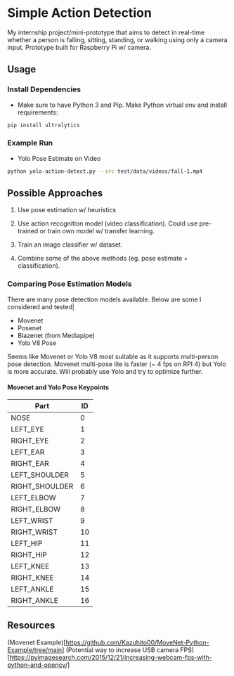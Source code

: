 # Simple Action Detection
My internship project/mini-prototype that aims to detect in real-time whether a person is falling, sitting, standing, or walking using only a camera input. Prototype built for Raspberry Pi w/ camera.

## Usage
### Install Dependencies
- Make sure to have Python 3 and Pip. Make Python virtual env and install requirements:
``` bash
pip install ultralytics

```

### Example Run
-  Yolo Pose Estimate on Video
```bash
python yolo-action-detect.py --src test/data/videos/fall-1.mp4
```



## Possible Approaches
1. Use pose estimation w/ heuristics

2. Use action recognition model (video classification). Could use pre-trained or train own model w/ transfer learning.

3. Train an image classifier w/ dataset.

4. Combine some of the above methods (eg. pose estimate + classification).

### Comparing Pose Estimation Models
There are many pose detection models available. Below are some I considered and tested|
- Movenet
- Posenet
- Blazenet (from Mediapipe)
- Yolo V8 Pose

Seems like Movenet or Yolo V8 most suitable as it supports multi-person pose detection. Movenet multi-pose lite is faster (~ 4 fps on RPI 4) but Yolo is more accurate. Will probably use Yolo and try to optimize further. 

#### Movenet and Yolo Pose Keypoints

<!-- |Id |	Part|
|---|---|
|0|	nose|
|1| 	leftEye
|2| 	rightEye
|3| 	leftEar
|4| 	rightEar
|5| 	leftShoulder
|6| 	rightShoulder
|7| 	leftElbow
|8| 	rightElbow
|9| 	leftWrist
|10| 	rightWrist
|11| 	leftHip
|12| 	rightHip
|13| 	leftKnee
|14| 	rightKnee
|15| 	leftAnkle
|16| 	rightAnkle -->

|Part|ID|
|-|-|
|NOSE|           0|
|LEFT_EYE|       1|
|RIGHT_EYE|      2|
|LEFT_EAR|       3|
|RIGHT_EAR|      4|
|LEFT_SHOULDER|  5|
|RIGHT_SHOULDER| 6|
|LEFT_ELBOW|     7|
|RIGHT_ELBOW|    8|
|LEFT_WRIST|     9|
|RIGHT_WRIST|    10|
|LEFT_HIP|       11|
|RIGHT_HIP|      12|
|LEFT_KNEE|      13|
|RIGHT_KNEE|     14|
|LEFT_ANKLE|     15|
|RIGHT_ANKLE|    16|


## Resources
(Movenet Example)[https://github.com/Kazuhito00/MoveNet-Python-Example/tree/main]
(Potential way to increase USB camera FPS)[https://pyimagesearch.com/2015/12/21/increasing-webcam-fps-with-python-and-opencv/]